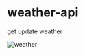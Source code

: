 # weather-api
get update weather

![weather](https://user-images.githubusercontent.com/67918074/131231755-655c038d-056a-4ef1-b497-8f8a4f10a16d.PNG)

